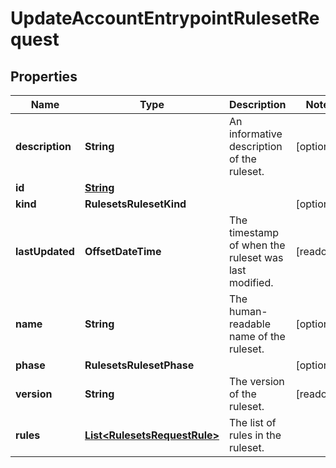 

# UpdateAccountEntrypointRulesetRequest


## Properties

| Name | Type | Description | Notes |
|------------ | ------------- | ------------- | -------------|
|**description** | **String** | An informative description of the ruleset. |  [optional] |
|**id** | [**String**](String.md) |  |  |
|**kind** | **RulesetsRulesetKind** |  |  [optional] |
|**lastUpdated** | **OffsetDateTime** | The timestamp of when the ruleset was last modified. |  [readonly] |
|**name** | **String** | The human-readable name of the ruleset. |  [optional] |
|**phase** | **RulesetsRulesetPhase** |  |  [optional] |
|**version** | **String** | The version of the ruleset. |  [readonly] |
|**rules** | [**List&lt;RulesetsRequestRule&gt;**](RulesetsRequestRule.md) | The list of rules in the ruleset. |  |




